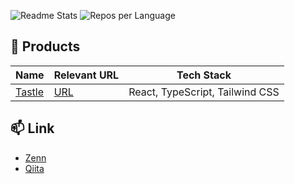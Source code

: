 ![Readme Stats](https://github-readme-stats.vercel.app/api?username=rintarotajima&theme=transparent&show_icons=ture&hide_border=true)
![Repos per Language](https://github-profile-summary-cards.vercel.app/api/cards/repos-per-language?username=rintarotajima&theme=transparent)

## 🌱 Products
| Name | Relevant URL | Tech Stack |
| ---  | ---   | --- |
| [Tastle](https://github.com/rintarotajima/Tastle) | [URL](https://tastle.vercel.app/) | React, TypeScript, Tailwind CSS |


## 📫 Link
- [Zenn](https://zenn.dev/rintarotajima)
- [Qiita](https://qiita.com/rintarotajima)



<!--
This repository is a ✨ _special_ ✨ repository because its `README.md` (this file) appears on your GitHub profile.

Here are some ideas to get you started:

- 🔭 I’m currently working on ...- 🔭 現在取り組んでいる...- 🔭 現在取り組んでいます...- 🔭 現在取り組んでいる...
- 🌱 I’m currently learning ...
- 👯 I’m looking to collaborate on ...
- 🤔 I’m looking for help with ...- 🤔 助けを求めています...
- 💬 Ask me about ...
- 📫 How to reach me: ...- 📫 私に連絡する方法:...
- 😄 Pronouns: ...
- ⚡ Fun fact: ...
-->

